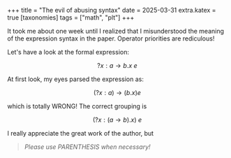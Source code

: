 +++
title = "The evil of abusing syntax"
date = 2025-03-31
extra.katex = true
[taxonomies]
tags = ["math", "plt"]
+++

It took me about one week until I realized that I misunderstood the meaning of the expression syntax in the paper.
Operator priorities are rediculous!

Let's have a look at the formal expression:

$$
?x:a \rightarrow b.x\ e
$$

At first look, my eyes parsed the expression as:

$$
(?x:a) \rightarrow (b.x) e
$$

which is totally WRONG!
The correct grouping is

$$
(?x:(a \rightarrow b).x)\ e
$$

I really appreciate the great work of the author, but
> *Please use PARENTHESIS when necessary!*